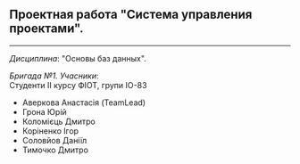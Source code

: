 ## Проектная работа "Система управления проектами".
---
*Дисциплина*: "Основы баз данных".

*Бригада №1. Учасники*:
<br>Студенти II курсу ФІОТ, групи ІО-83
- Аверкова Анастасія (TeamLead)
- Грона Юрій
- Коломієць Дмитро
- Коріненко Ігор
- Соловйов Даніїл
- Тимочко Дмитро
